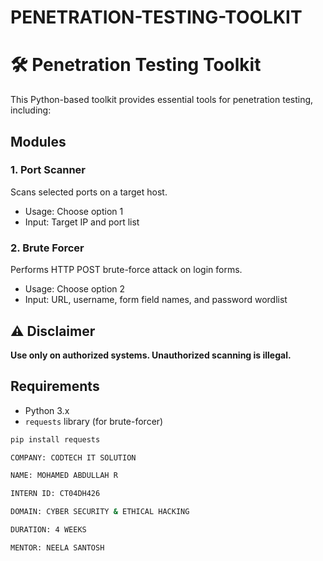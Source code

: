 # PENETRATION-TESTING-TOOLKIT

# 🛠️ Penetration Testing Toolkit

This Python-based toolkit provides essential tools for penetration testing, including:

## Modules

### 1. Port Scanner
Scans selected ports on a target host.
- Usage: Choose option 1
- Input: Target IP and port list

### 2. Brute Forcer
Performs HTTP POST brute-force attack on login forms.
- Usage: Choose option 2
- Input: URL, username, form field names, and password wordlist

## ⚠️ Disclaimer
**Use only on authorized systems. Unauthorized scanning is illegal.**

## Requirements
- Python 3.x
- `requests` library (for brute-forcer)

```bash
pip install requests

COMPANY: CODTECH IT SOLUTION

NAME: MOHAMED ABDULLAH R

INTERN ID: CT04DH426

DOMAIN: CYBER SECURITY & ETHICAL HACKING

DURATION: 4 WEEKS

MENTOR: NEELA SANTOSH

